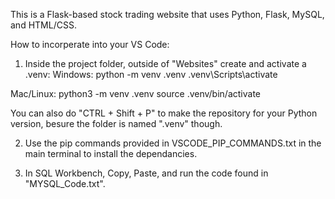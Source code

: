 This is a Flask-based stock trading website that uses Python, Flask, MySQL, and HTML/CSS.

How to incorperate into your VS Code:

1. Inside the project folder, outside of "Websites" create and activate a .venv:
  Windows:
    python -m venv .venv
    .venv\Scripts\activate

  Mac/Linux:
    python3 -m venv .venv
    source .venv/bin/activate

  You can also do "CTRL + Shift + P" to make the repository for your Python version, besure the folder is named ".venv" though.

2. Use the pip commands provided in VSCODE_PIP_COMMANDS.txt in the main terminal to install the dependancies.

3. In SQL Workbench, Copy, Paste, and run the code found in "MYSQL_Code.txt".
   
